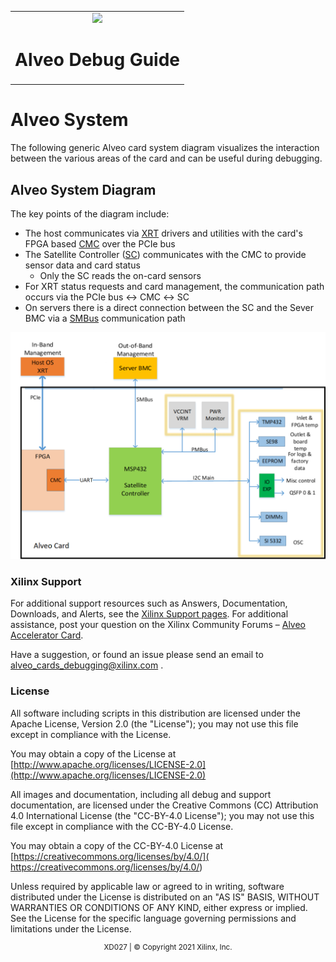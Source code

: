 ﻿<table class="sphinxhide">
 <tr>
   <td align="center"><img src="https://www.xilinx.com/content/dam/xilinx/imgs/press/media-kits/corporate/xilinx-logo.png" width="30%"/><h1>Alveo Debug Guide</h1>
   </td>
 </tr>
</table>

# Alveo System
The following generic Alveo card system diagram visualizes the interaction between the various areas of the card and can be useful during debugging.

## Alveo System Diagram
The key points of the diagram include:
- The host communicates via [XRT](terminology.md#xrt) drivers and utilities with the card's FPGA based [CMC](terminology.md#cmc) over the PCIe bus
- The Satellite Controller ([SC](terminology.md#sc)) communicates with the CMC to provide sensor data and card status
  - Only the SC reads the on-card sensors
- For XRT status requests and card management, the communication path occurs via the PCIe bus ↔ CMC ↔ SC
- On servers there is a direct connection between the SC and the Sever BMC via a [SMBus](https://www.kernel.org/doc/html/latest/i2c/summary.html) communication path

 ![Alveo Card System Diagram](./images/AlveoCardSystemDiagram.png)


### Xilinx Support

For additional support resources such as Answers, Documentation, Downloads, and Alerts, see the [Xilinx Support pages](http://www.xilinx.com/support). For additional assistance, post your question on the Xilinx Community Forums – [Alveo Accelerator Card](https://forums.xilinx.com/t5/Alveo-Accelerator-Cards/bd-p/alveo). 

Have a suggestion, or found an issue please send an email to alveo_cards_debugging@xilinx.com .

### License

All software including scripts in this distribution are licensed under the Apache License, Version 2.0 (the "License"); you may not use this file except in compliance with the License.

You may obtain a copy of the License at
[http://www.apache.org/licenses/LICENSE-2.0](http://www.apache.org/licenses/LICENSE-2.0)

All images and documentation, including all debug and support documentation, are licensed under the Creative Commons (CC) Attribution 4.0 International License (the "CC-BY-4.0 License"); you may not use this file except in compliance with the CC-BY-4.0 License.

You may obtain a copy of the CC-BY-4.0 License at
[https://creativecommons.org/licenses/by/4.0/]( https://creativecommons.org/licenses/by/4.0/)


Unless required by applicable law or agreed to in writing, software distributed under the License is distributed on an "AS IS" BASIS, WITHOUT WARRANTIES OR CONDITIONS OF ANY KIND, either express or implied. See the License for the specific language governing permissions and limitations under the License.

<p align="center"><sup>XD027 | &copy; Copyright 2021 Xilinx, Inc.</sup></p>
